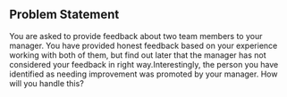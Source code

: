 ## Problem Statement
You are asked to provide feedback about two team members to your manager. You have provided honest feedback based on your experience working with both of them, but find out later that the manager has not considered your feedback in right way.Interestingly, the person you have identified as needing improvement was promoted by your manager. How will you handle this?
